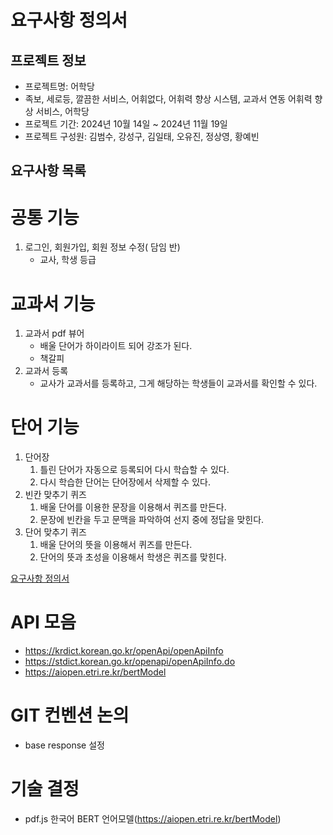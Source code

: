 # 요구사항 정의서

## 프로젝트 정보

- 프로젝트명: 어학당
- 족보, 세로등, 깔끔한 서비스, 어휘없다, 어휘력 향상 시스템, 교과서 연동 어휘력 향상 서비스, 어학당
- 프로젝트 기간: 2024년 10월 14일 ~ 2024년 11월 19일
- 프로젝트 구성원: 김범수, 강성구, 김일태, 오유진, 정상영, 황예빈

## 요구사항 목록

# 공통 기능

1. 로그인, 회원가입, 회원 정보 수정( 담임 반) 
    - 교사, 학생 등급

# 교과서 기능

1. 교과서 pdf 뷰어
    - 배울 단어가 하이라이트 되어 강조가 된다.
    - 책갈피
2. 교과서 등록
    - 교사가 교과서를 등록하고, 그게 해당하는 학생들이 교과서를 확인할 수 있다.

# 단어 기능

1. 단어장
    1. 틀린 단어가 자동으로 등록되어 다시 학습할 수 있다.
    2. 다시 학습한 단어는 단어장에서 삭제할 수 있다.
2. 빈칸 맞추기 퀴즈
    1. 배울 단어를 이용한 문장을 이용해서 퀴즈를 만든다.
    2. 문장에 빈칸을 두고 문맥을 파악하여 선지 중에 정답을 맞힌다.
3. 단어 맞추기 퀴즈
    1. 배울 단어의 뜻을 이용해서 퀴즈를 만든다.
    2. 단어의 뜻과 초성을 이용해서 학생은 퀴즈를 맞힌다.

[요구사항 정의서](https://www.notion.so/1260cfca537f8016ae0de531ed86d373?pvs=21)

# API 모음

- https://krdict.korean.go.kr/openApi/openApiInfo
- https://stdict.korean.go.kr/openapi/openApiInfo.do
- https://aiopen.etri.re.kr/bertModel


# GIT 컨벤션 논의
- base response 설정


# 기술 결정
- pdf.js 한국어 BERT 언어모델(https://aiopen.etri.re.kr/bertModel)


